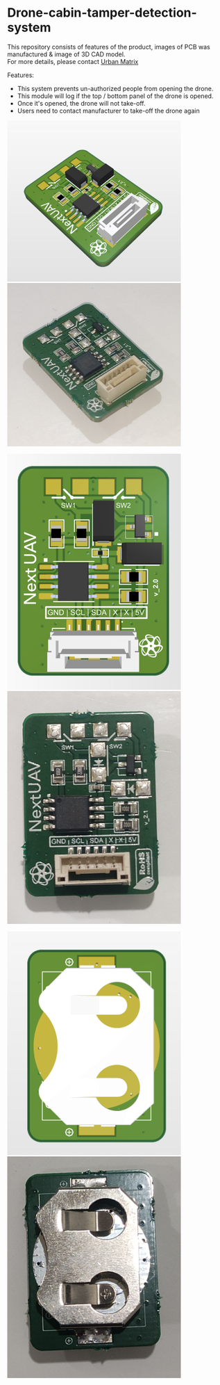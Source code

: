 # Drone-cabin-tamper-detection-system
This repository consists of features of the product, images of PCB was manufactured & image of 3D CAD model.
<br />
For more details, please contact [Urban Matrix](https://www.urbanmatrix.co.in/)

Features: 

* This system prevents un-authorized people from opening the drone. 
* This module will log if the top / bottom panel of the drone is opened. 
* Once it's opened, the drone will not take-off.  
* Users need to contact manufacturer to take-off the drone again

<p float="left">
  <img src="https://github.com/yaswanth-iit/Drone-cabin-tamper-detection-system/blob/main/images/tp_cros_3d.JPG" width="400" />
  <img src="https://github.com/yaswanth-iit/Drone-cabin-tamper-detection-system/blob/main/images/tp_cros_orig.jpg" width="400" /> 
</p>

<p float="left">
  <img src="https://github.com/yaswanth-iit/Drone-cabin-tamper-detection-system/blob/main/images/tp_top_3d.PNG" width="400" />
  <img src="https://github.com/yaswanth-iit/Drone-cabin-tamper-detection-system/blob/main/images/tp_top_ori.jpg" width="400" /> 
</p>

<p float="left">
  <img src="https://github.com/yaswanth-iit/Drone-cabin-tamper-detection-system/blob/main/images/tp_bot_3d.PNG" width="400" />
  <img src="https://github.com/yaswanth-iit/Drone-cabin-tamper-detection-system/blob/main/images/tp_bot_ori.jpg" width="400" /> 
</p>

